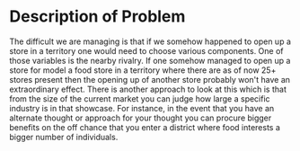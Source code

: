 # Description of Problem
The difficult we are managing is that if we somehow happened to open up a store in a territory one would need to choose various components. One of those variables is the nearby rivalry. If one somehow managed to open up a store for model a food store in a territory where there are as of now 25+ stores present then the opening up of another store probably won't have an extraordinary effect. There is another approach to look at this which is that from the size of the current market you can judge how large a specific industry is in that showcase. For instance, in the event that you have an alternate thought or approach for your thought you can procure bigger benefits on the off chance that you enter a district where food interests a bigger number of individuals.
